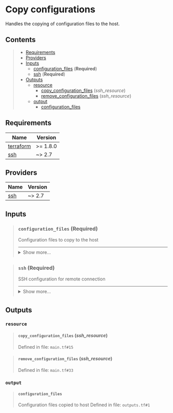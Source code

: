 # Copy configurations

Handles the copying of configuration files to the host.
## Contents

<blockquote>

- [Requirements](#requirements)
- [Providers](#providers)
- [Inputs](#inputs)
  - [configuration_files](#configuration_files-required) (**Required**)
  - [ssh](#ssh-required) (**Required**)
- [Outputs](#outputs)
  - [resource](#resource)
    - [copy_configuration_files](#copy_configuration_files-ssh_resource) (*ssh_resource*)
    - [remove_configuration_files](#remove_configuration_files-ssh_resource) (*ssh_resource*)
  - [output](#output)
    - [configuration_files](#configuration_files)</blockquote>

## Requirements

| Name | Version |
|------|---------|
| <a name="requirement_terraform"></a> [terraform](#requirement\_terraform) | >= 1.8.0 |
| <a name="requirement_ssh"></a> [ssh](#requirement\_ssh) | ~> 2.7 |
## Providers

| Name | Version |
|------|---------|
| <a name="provider_ssh"></a> [ssh](#provider\_ssh) | ~> 2.7 |

## Inputs
<blockquote>

### `configuration_files` (**Required**)
Configuration files to copy to the host

<details style="border-top-color: inherit; border-top-width: 0.1em; border-top-style: solid; padding-top: 0.5em; padding-bottom: 0.5em;">
  <summary>Show more...</summary>

  **Type**:
  ```hcl
    list(object({
    source      = string
    destination = string
    permissions = optional(number)
    owner       = optional(string)
    group       = optional(string)
  }))
  ````
  Defined in file: `variables.tf#14`

</details>
</blockquote>
<blockquote>

### `ssh` (**Required**)
SSH configuration for remote connection

<details style="border-top-color: inherit; border-top-width: 0.1em; border-top-style: solid; padding-top: 0.5em; padding-bottom: 0.5em;">
  <summary>Show more...</summary>

  **Type**:
  ```hcl
    object({
    host    = string
    user    = string
    id_file = optional(string, "~/.ssh/id_rsa")
  })
  ````
  Defined in file: `variables.tf#1`

</details>
</blockquote>

## Outputs
### `resource`
<blockquote>

#### `copy_configuration_files` (_ssh_resource_)
Defined in file: `main.tf#15`
</blockquote>
<blockquote>

#### `remove_configuration_files` (_ssh_resource_)
Defined in file: `main.tf#33`
</blockquote>

### `output`
<blockquote>

#### `configuration_files`
Configuration files copied to host
Defined in file: `outputs.tf#1`
</blockquote>